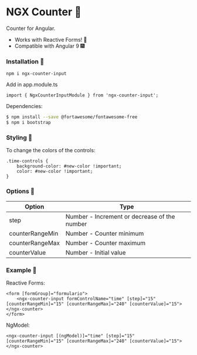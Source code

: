# NGX Counter 🐙
Counter for Angular.
  - Works with Reactive Forms! 🎉
  - Compatible with Angular 9 🎆

### Installation 🔨
```
npm i ngx-counter-input
```
Add in app.module.ts
```
import { NgxCounterInputModule } from 'ngx-counter-input';
```
Dependencies:
```sh
$ npm install --save @fortawesome/fontawesome-free
$ npm i bootstrap
```

### Styling 💄
To change the colors of the controls:
```
.time-controls {
	background-color: #new-color !important;
	color: #new-color !important;
}
```

### Options 🧱
| Option | Type |
| ------ | ------ |
| step | Number - Increment or decrease of the number |
| counterRangeMin | Number - Counter minimum |
| counterRangeMax | Number - Counter maximum |
| counterValue | Number - Initial value |

### Example 🐬
Reactive Forms:
```
<form [formGroup]="formulario">
	<ngx-counter-input formControlName="time" [step]="15" [counterRangeMin]="15" [counterRangeMax]="240" [counterValue]="15"></ngx-counter>
</form>
```

NgModel:
```
<ngx-counter-input [(ngModel)]="time" [step]="15" [counterRangeMin]="15" [counterRangeMax]="240" [counterValue]="15"></ngx-counter>
```